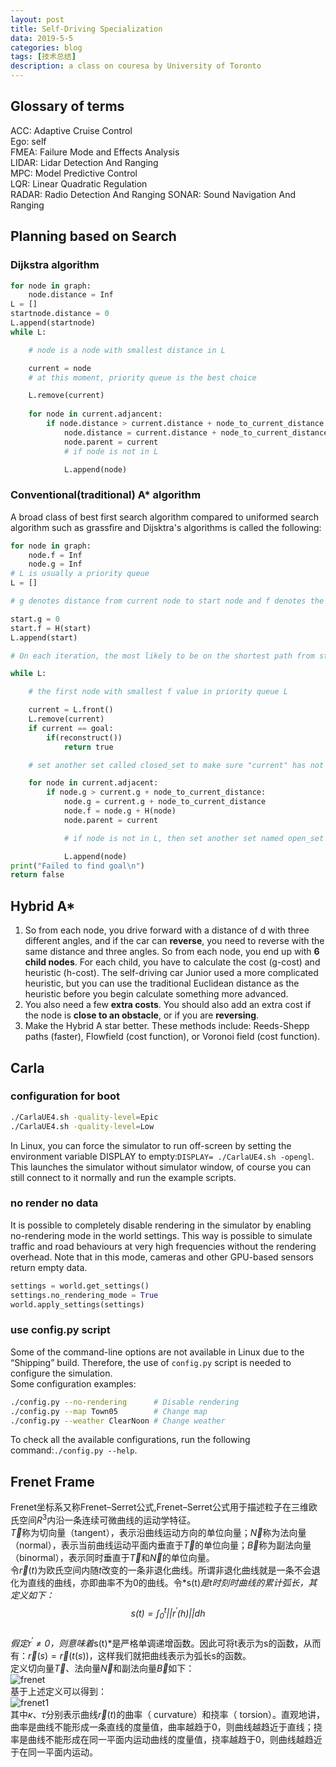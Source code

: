```yaml
---
layout: post
title: Self-Driving Specialization
data: 2019-5-5
categories: blog
tags: [技术总结]
description: a class on couresa by University of Toronto
---
```


## Glossary of terms

ACC: Adaptive Cruise Control  
Ego: self  
FMEA: Failure Mode and Effects Analysis  
LIDAR: Lidar Detection And Ranging  
MPC: Model Predictive Control  
LQR: Linear Quadratic Regulation  
RADAR: Radio Detection And Ranging 
SONAR: Sound Navigation And Ranging  

## Planning based on Search

### Dijkstra algorithm

```python
for node in graph:
    node.distance = Inf
L = []
startnode.distance = 0
L.append(startnode)
while L:

    # node is a node with smallest distance in L   

    current = node
    # at this moment, priority queue is the best choice   

    L.remove(current)
    
    for node in current.adjancent:
        if node.distance > current.distance + node_to_current_distance:
            node.distance = current.distance + node_to_current_distance
            node.parent = current
            # if node is not in L  

            L.append(node)
```

### Conventional(traditional) A* algorithm

A broad class of best first search algorithm compared to uniformed search algorithm such as grassfire and Dijsktra's algorithms is called the following:
```python
for node in graph:
    node.f = Inf
    node.g = Inf
# L is usually a priority queue
L = []

# g denotes distance from current node to start node and f denotes the sum of g and the left distance of current node to goal node   

start.g = 0  
start.f = H(start)  
L.append(start)  

# On each iteration, the most likely to be on the shortest path from start(g) to destination(f)   

while L:

    # the first node with smallest f value in priority queue L

    current = L.front()
    L.remove(current)
    if current == goal:
        if(reconstruct())
            return true

    # set another set called closed_set to make sure "current" has not been arrived before

    for node in current.adjacent:
        if node.g > current.g + node_to_current_distance:
            node.g = current.g + node_to_current_distance
            node.f = node.g + H(node)
            node.parent = current

            # if node is not in L, then set another set named open_set of the same content with L. Use open_set.count(node) to make sure whether node can be added to L

            L.append(node)
print("Failed to find goal\n")
return false
```

## Hybrid A*

1. So from each node, you drive forward with a distance of d with three different angles, and if the car can **reverse**, you need to reverse with the same distance and three angles. So from each node, you end up with **6 child nodes**. For each child, you have to calculate the cost (g-cost) and heuristic (h-cost). The self-driving car Junior used a more complicated heuristic, but you can use the traditional Euclidean distance as the heuristic before you begin calculate something more advanced.  
2. You also need a few **extra costs**. You should also add an extra cost if the node is **close to an obstacle**, or if you are **reversing**.  
3. Make the Hybrid A star better. These methods include: Reeds-Shepp paths (faster), Flowfield (cost function), or Voronoi field (cost function).  


## Carla

### configuration for boot

```sh
./CarlaUE4.sh -quality-level=Epic
./CarlaUE4.sh -quality-level=Low
```
In Linux, you can force the simulator to run off-screen by setting the
environment variable DISPLAY to empty:`DISPLAY= ./CarlaUE4.sh -opengl`. This launches the simulator without simulator window, of course you can still
connect to it normally and run the example scripts.  

### no render no data

It is possible to completely disable rendering in the simulator by enabling
no-rendering mode in the world settings. This way is possible to simulate
traffic and road behaviours at very high frequencies without the rendering
overhead. Note that in this mode, cameras and other GPU-based sensors return
empty data.
```python
settings = world.get_settings()
settings.no_rendering_mode = True
world.apply_settings(settings)
```

### use config.py script

Some of the command-line options are not available in Linux due to the “Shipping” build. Therefore, the use of `config.py` script is needed to configure the simulation.  
Some configuration examples:
```sh
./config.py --no-rendering      # Disable rendering
./config.py --map Town05        # Change map
./config.py --weather ClearNoon # Change weather
```
To check all the available configurations, run the following command:`./config.py --help`.  

## Frenet Frame

Frenet坐标系又称Frenet–Serret公式,Frenet–Serret公式用于描述粒子在三维欧氏空间$R^3$内沿一条连续可微曲线的运动学特征。  
$\vec{T}$称为切向量（tangent），表示沿曲线运动方向的单位向量；$\vec{N}$称为法向量（normal），表示当前曲线运动平面内垂直于$\vec{T}$的单位向量；$\vec{B}$称为副法向量（binormal），表示同时垂直于$\vec{T}$和$\vec{N}$的单位向量。  
令$\vec{r}(t)$为欧氏空间内随*t*改变的一条非退化曲线。所谓非退化曲线就是一条不会退化为直线的曲线，亦即曲率不为0的曲线。令*s(t)*是t时刻时曲线的累计弧长，其定义如下：  
$$s(t) = \int_{0}^{t}||r^{'}(h)||dh$$  
假定$r^{'} \neq 0$，则意味着*s(t)*是严格单调递增函数。因此可将t表示为s的函数，从而有：$\vec{r}(s)=\vec{r}(t(s))$，这样我们就把曲线表示为弧长s的函数。  
定义切向量$\vec{T}$、法向量$\vec{N}$和副法向量$\vec{B}$如下：  
![frenet](https://github.com/bryanibit/bryanibit.github.io/raw/master/img/doc/frenet.JPG)  
基于上述定义可以得到：  
![frenet1](https://github.com/bryanibit/bryanibit.github.io/raw/master/img/doc/frenet1.JPG)  
其中$\kappa$、$\tau$分别表示曲线$\vec{r}(t)$的曲率（ curvature）和挠率（ torsion）。直观地讲，曲率是曲线不能形成一条直线的度量值，曲率越趋于0，则曲线越趋近于直线；挠率是曲线不能形成在同一平面内运动曲线的度量值，挠率越趋于0，则曲线越趋近于在同一平面内运动。  
